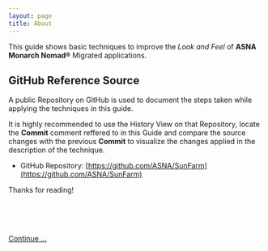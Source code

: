 ```yaml
---
layout: page
title: About
---
```


This guide shows basic techniques to improve the *Look and Feel* of **ASNA Monarch Nomad&reg;** Migrated applications.

## GitHub Reference Source 
A public Repository on GitHub is used to document the steps taken while applying the techniques in this guide.

It is highly recommended to use the History View on that Repository, locate the **Commit** comment reffered to in this Guide and compare the source changes with the previous **Commit** to visualize the changes applied in the description of the technique.


* GitHub Repository: [https://github.com/ASNA/SunFarm](https://github.com/ASNA/SunFarm)


Thanks for reading!

<br>
<br>
<br>

[Continue ...](overview/)
